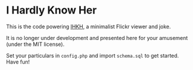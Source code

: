 # I Hardly Know Her #

This is the code powering [IHKH](http://ihardlyknowher.com), a minimalist Flickr viewer and joke.

It is no longer under development and presented here for your amusement (under the MIT license).

Set your particulars in `config.php` and import `schema.sql` to get started. Have fun!
